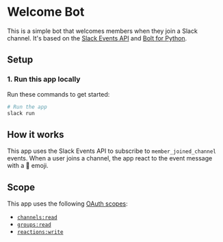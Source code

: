 # Welcome Bot

This is a simple bot that welcomes members when they join a Slack channel. It's based on the [Slack Events API](https://api.slack.com/events-api) and [Bolt for Python](https://slack.dev/bolt-python/).

## Setup

### 1. Run this app locally

Run these commands to get started:

```zsh
# Run the app
slack run
```

## How it works

This app uses the Slack Events API to subscribe to `member_joined_channel` events. When a user joins a channel, the app react to the event message with a :wave: emoji.

## Scope

This app uses the following [OAuth scopes](https://api.slack.com/scopes):
- [`channels:read`](https://api.slack.com/scopes/channels:read)
- [`groups:read`](https://api.slack.com/scopes/groups:read)
- [`reactions:write`](https://api.slack.com/scopes/reactions:write)